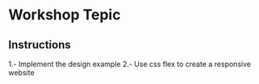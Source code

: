 # Workshop Tepic

## Instructions

1.- Implement the design example
2.- Use css flex to create a responsive website
